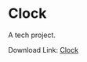 # Clock
A tech project.

Download Link:
<a href="[https://github.com/MrVester/Clock/releases/tag/Clock]" download="FILENAME">Clock</a>
